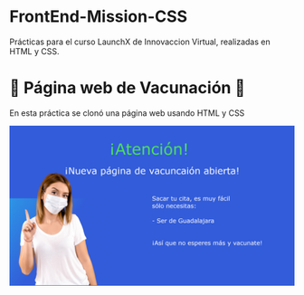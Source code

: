 # FrontEnd-Mission-CSS
Prácticas para el curso LaunchX de Innovaccion Virtual, realizadas en HTML y CSS.

# 💉 Página web de Vacunación 💉
En esta práctica se clonó una página web usando HTML y CSS

![Image text](https://github.com/IsaacMacielH/FrontEnd-Mission-CSS/blob/main/img/Marketing.png)
